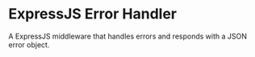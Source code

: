 # ExpressJS Error Handler
A ExpressJS middleware that handles errors and responds with a JSON error object.
